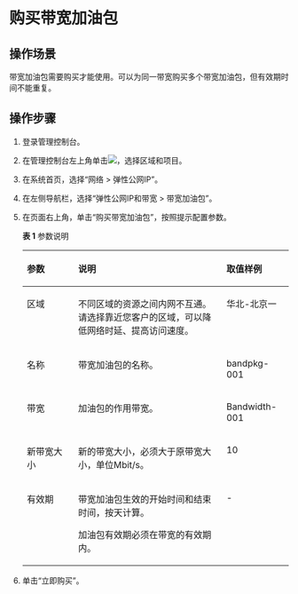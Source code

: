 # 购买带宽加油包<a name="bandwidthpk_0003"></a>

## 操作场景<a name="section15598193716333"></a>

带宽加油包需要购买才能使用。可以为同一带宽购买多个带宽加油包，但有效期时间不能重复。

## 操作步骤<a name="section61611234143615"></a>

1.  登录管理控制台。
2.  在管理控制台左上角单击![](figures/icon-region.png)，选择区域和项目。
3.  在系统首页，选择“网络 \> 弹性公网IP”。
4.  在左侧导航栏，选择“弹性公网IP和带宽 \>  带宽加油包”。
5.  在页面右上角，单击“购买带宽加油包”，按照提示配置参数。

    **表 1**  参数说明

    <a name="t9c09e108a58e47cd8be10575494ef9c2"></a>
    <table><thead align="left"><tr id="r243a457356d844a28b2c5dfcb381d3ca"><th class="cellrowborder" valign="top" width="19.24%" id="mcps1.2.4.1.1"><p id="a351cf2430e0e40d2bc4e0b8e509649bb"><a name="a351cf2430e0e40d2bc4e0b8e509649bb"></a><a name="a351cf2430e0e40d2bc4e0b8e509649bb"></a>参数</p>
    </th>
    <th class="cellrowborder" valign="top" width="55.7%" id="mcps1.2.4.1.2"><p id="abf569c9e39bd4ba99a7ab37cc60e6883"><a name="abf569c9e39bd4ba99a7ab37cc60e6883"></a><a name="abf569c9e39bd4ba99a7ab37cc60e6883"></a>说明</p>
    </th>
    <th class="cellrowborder" valign="top" width="25.06%" id="mcps1.2.4.1.3"><p id="af6ab204c10ca462f889acfe449817860"><a name="af6ab204c10ca462f889acfe449817860"></a><a name="af6ab204c10ca462f889acfe449817860"></a>取值样例</p>
    </th>
    </tr>
    </thead>
    <tbody><tr id="rc908647483fd4e478dc43fd83fcb6575"><td class="cellrowborder" valign="top" width="19.24%" headers="mcps1.2.4.1.1 "><p id="p6840101583112"><a name="p6840101583112"></a><a name="p6840101583112"></a>区域</p>
    </td>
    <td class="cellrowborder" valign="top" width="55.7%" headers="mcps1.2.4.1.2 "><p id="p183701517313"><a name="p183701517313"></a><a name="p183701517313"></a>不同区域的资源之间内网不互通。请选择靠近您客户的区域，可以降低网络时延、提高访问速度。</p>
    </td>
    <td class="cellrowborder" valign="top" width="25.06%" headers="mcps1.2.4.1.3 "><p id="p14727534142017"><a name="p14727534142017"></a><a name="p14727534142017"></a>华北-北京一</p>
    </td>
    </tr>
    <tr id="ra338f8572c2042b1909a2e07a43a1868"><td class="cellrowborder" valign="top" width="19.24%" headers="mcps1.2.4.1.1 "><p id="p138341015183117"><a name="p138341015183117"></a><a name="p138341015183117"></a>名称</p>
    </td>
    <td class="cellrowborder" valign="top" width="55.7%" headers="mcps1.2.4.1.2 "><p id="p111062055135218"><a name="p111062055135218"></a><a name="p111062055135218"></a>带宽加油包的名称。</p>
    </td>
    <td class="cellrowborder" valign="top" width="25.06%" headers="mcps1.2.4.1.3 "><p id="p761833275616"><a name="p761833275616"></a><a name="p761833275616"></a>bandpkg-001</p>
    </td>
    </tr>
    <tr id="ra7655f6b0a5c4d13a2b144962179f7c7"><td class="cellrowborder" valign="top" width="19.24%" headers="mcps1.2.4.1.1 "><p id="p1323771114537"><a name="p1323771114537"></a><a name="p1323771114537"></a>带宽</p>
    </td>
    <td class="cellrowborder" valign="top" width="55.7%" headers="mcps1.2.4.1.2 "><p id="p123501112532"><a name="p123501112532"></a><a name="p123501112532"></a>加油包的作用带宽。</p>
    </td>
    <td class="cellrowborder" valign="top" width="25.06%" headers="mcps1.2.4.1.3 "><p id="p483221523120"><a name="p483221523120"></a><a name="p483221523120"></a>Bandwidth-001</p>
    </td>
    </tr>
    <tr id="rb52b3141fd1645fa9b31b70b568453ed"><td class="cellrowborder" valign="top" width="19.24%" headers="mcps1.2.4.1.1 "><p id="p3229171115310"><a name="p3229171115310"></a><a name="p3229171115310"></a>新带宽大小</p>
    </td>
    <td class="cellrowborder" valign="top" width="55.7%" headers="mcps1.2.4.1.2 "><p id="p10228181119532"><a name="p10228181119532"></a><a name="p10228181119532"></a>新的带宽大小，必须大于原带宽大小，单位Mbit/s。</p>
    </td>
    <td class="cellrowborder" valign="top" width="25.06%" headers="mcps1.2.4.1.3 "><p id="p222661117535"><a name="p222661117535"></a><a name="p222661117535"></a>10</p>
    </td>
    </tr>
    <tr id="row156841537885"><td class="cellrowborder" valign="top" width="19.24%" headers="mcps1.2.4.1.1 "><p id="p1922471135310"><a name="p1922471135310"></a><a name="p1922471135310"></a>有效期</p>
    </td>
    <td class="cellrowborder" valign="top" width="55.7%" headers="mcps1.2.4.1.2 "><p id="p3686154515191"><a name="p3686154515191"></a><a name="p3686154515191"></a>带宽加油包生效的开始时间和结束时间，按天计算。</p>
    <p id="p13222121125315"><a name="p13222121125315"></a><a name="p13222121125315"></a>加油包有效期必须在带宽的有效期内。</p>
    </td>
    <td class="cellrowborder" valign="top" width="25.06%" headers="mcps1.2.4.1.3 "><p id="p320751195314"><a name="p320751195314"></a><a name="p320751195314"></a>-</p>
    </td>
    </tr>
    </tbody>
    </table>

6.  单击“立即购买”。

